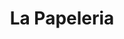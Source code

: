 ---
title: "La Papeleria"
url: /ciudad-autonoma-de-buenos-aires/la-papeleria/
shop: material de oficina
---